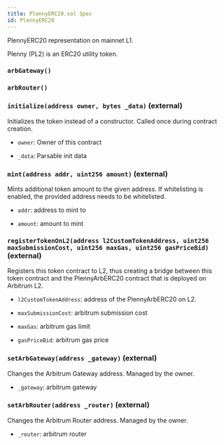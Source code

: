 ```yaml
---
title: PlennyERC20.sol Spec
id: PlennyERC20
---
```


PlennyERC20 representation on mainnet L1.


Plenny (PL2) is an ERC20 utility token.


### `arbGateway()`
### `arbRouter()`

### `initialize(address owner, bytes _data)` (external)

Initializes the token instead of a constructor. Called once during contract creation.




- `owner`: Owner of this contract

- `_data`: Parsable init data



### `mint(address addr, uint256 amount)` (external)

Mints additional token amount to the given address. If whitelisting is enabled,
        the provided address needs to be whitelisted.




- `addr`: address to mint to

- `amount`: amount to mint



### `registerTokenOnL2(address l2CustomTokenAddress, uint256 maxSubmissionCost, uint256 maxGas, uint256 gasPriceBid)` (external)

Registers this token contract to L2, thus creating a bridge between this token contract and
        the PlennyArbERC20 contract that is deployed on Arbitrum L2.




- `l2CustomTokenAddress`: address of the PlennyArbERC20 on L2.

- `maxSubmissionCost`: arbitrum submission cost

- `maxGas`: arbitrum gas limit

- `gasPriceBid`: arbitrum gas price



### `setArbGateway(address _gateway)` (external)

Changes the Arbitrum Gateway address. Managed by the owner.




- `_gateway`: arbitrum gateway



### `setArbRouter(address _router)` (external)

Changes the Arbitrum Router address. Managed by the owner.




- `_router`: arbitrum router





